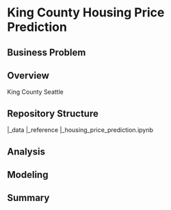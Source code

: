 # King County Housing Price Prediction

## Business Problem

## Overview
King County Seattle

## Repository Structure
|_data
|_reference
|_housing_price_prediction.ipynb

## Analysis

## Modeling

## Summary
